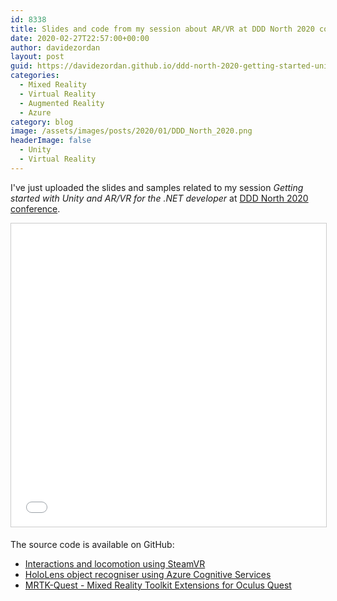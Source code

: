 ```yaml
---
id: 8338
title: Slides and code from my session about AR/VR at DDD North 2020 conference
date: 2020-02-27T22:57:00+00:00
author: davidezordan
layout: post
guid: https://davidezordan.github.io/ddd-north-2020-getting-started-unity-ar-vr
categories:
  - Mixed Reality
  - Virtual Reality
  - Augmented Reality
  - Azure
category: blog
image: /assets/images/posts/2020/01/DDD_North_2020.png
headerImage: false
  - Unity
  - Virtual Reality
---
```

<p style="text-align: left;">I've just uploaded the slides and samples related to my session <em>Getting started with Unity and AR/VR for the .NET developer </em> at <a href="https://www.dddnorth.co.uk/" target="_blank" rel="noopener">DDD North 2020 conference</a>.
</p>

<iframe src="//www.slideshare.net/slideshow/embed_code/key/qSGfIFHEktnriE" width="595" height="485" frameborder="0" marginwidth="0" marginheight="0" scrolling="no" style="border:1px solid #CCC; border-width:1px; margin-bottom:5px; max-width: 100%;" allowfullscreen> </iframe>

The source code is available on GitHub:
- <a href="https://github.com/davidezordan/MixedRealitySamples/tree/master/SteamVR%20Demo" target="_blank" rel="noopener">Interactions and locomotion using SteamVR</a>
- <a href="https://github.com/davidezordan/CognitiveServicesSamples" target="_blank" rel="noopener">HoloLens object recogniser using Azure Cognitive Services</a>
- <a href="https://github.com/provencher/MRTK-Quest" target="_blank" rel="noopener">MRTK-Quest - Mixed Reality Toolkit Extensions for Oculus Quest</a>
